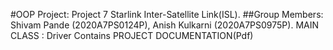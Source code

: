 #OOP Project: Project 7 Starlink Inter-Satellite Link(ISL).
##Group Members: Shivam Pande (2020A7PS0124P), Anish Kulkarni (2020A7PS0975P).
MAIN CLASS : Driver
Contains PROJECT DOCUMENTATION(Pdf)
